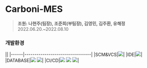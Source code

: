# Carboni-MES
>**조원: 나현주(팀장), 조준희(부팀장), 김영민, 김주환, 유해정**
>2022.06.20.~2022.08.10

### 개발환경
||
|------|---------------------------------|
|SCM&VCS|<img src="https://img.shields.io/badge/GitHub-181717?style=for-the-badge&logo=GitHub&logoColor=white">|
|IDE|<img src="https://img.shields.io/badge/Eclipse-2C2255?style=for-the-badge&logo=Eclipse IDE&logoColor=white">|
|DATABASE|<img src="https://img.shields.io/badge/Oracle-F80000?style=for-the-badge&logo=Oracle&logoColor=white"> <img src="https://img.shields.io/badge/AWS-232F3E?style=for-the-badge&logo=Amazon AWS&logoColor=white">|
|CI/CD|<img src="https://img.shields.io/badge/Maven-C71A36?style=for-the-badge&logo=Apache Maven&logoColor=white"> <img src="https://img.shields.io/badge/Jenkins-D24939?style=for-the-badge&logo=Jenkins&logoColor=white"> <img src="https://img.shields.io/badge/Docker-2496ED?style=for-the-badge&logo=Docker&logoColor=white">|

